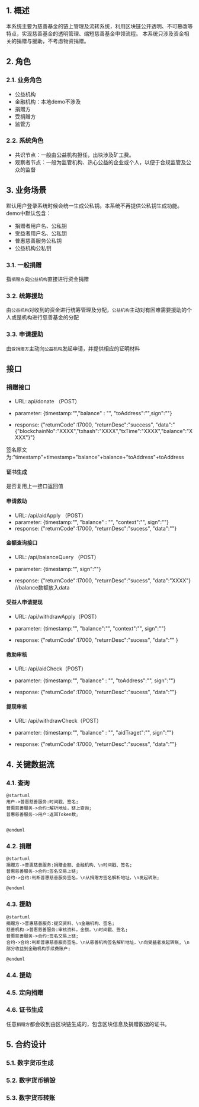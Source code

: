 ## 1. 概述
本系统主要为慈善基金的链上管理及流转系统，利用区块链公开透明、不可篡改等特点，实现慈善基金的透明管理、缩短慈善基金申领流程。
本系统只涉及资金相关的捐赠与援助，不考虑物资捐赠。

## 2. 角色

### 2.1. 业务角色
* 公益机构
* 金融机构：本地demo不涉及
* 捐赠方
* 受捐赠方
* 监管方

### 2.2. 系统角色
* 共识节点：一般由公益机构担任，出块涉及矿工费。
* 观察者节点：一般为监管机构、热心公益的企业或个人，以便于合规监管及公众的监督

## 3. 业务场景

默认用户登录系统时候会统一生成公私钥。本系统不再提供公私钥生成功能。
demo中默认包含：
* 捐赠者用户名、公私钥
* 受益者用户名、公私钥
* 普惠慈善服务公私钥
* 公益机构公私钥

### 3.1. 一般捐赠
指`捐赠方`向`公益机构`直接进行资金捐赠

### 3.2. 统筹援助
由`公益机构`对收到的资金进行统筹管理及分配，`公益机构`主动对有困难需要援助的个人或是机构进行慈善基金的分配

### 3.3. 申请援助
由`受捐赠方`主动向`公益机构`发起申请，并提供相应的证明材料

## 接口
### 捐赠接口
  - URL: api/donate （POST）
  - parameter: {timestamp:"","balance" : "", "toAddress":"",sign":""}

  - response: {"returnCode":17000, "returnDesc":"success", "data":"{"blockchainNo":"XXXX","txhash":"XXXX","txTime":"XXXX","balance":"XXXX"}"}

签名原文为:"timestamp"+timestamp+"balance"+balance+"toAddress"+toAddress

#### 证书生成
是否复用上一接口返回值

#### 申请救助

  - URL: /api/aidApply （POST）
  - parameter: {timestamp:"", "balance" : "", "context":"", sign":""}
  - response: {"returnCode":17000, "returnDesc":"sucess", "data":""}

#### 金额查询接口

  - URL: /api/balanceQuery （POST）

  - parameter: {timestamp:"", sign":""}

  - response: {"returnCode":17000, "returnDesc":"sucess", "data":"XXXX"}
  //balance数额放入data

#### 受益人申请提现

  - URL: /api/withdrawApply（POST）

  - parameter: {timestamp:"", "balance":"", "context":"", sign":""}

  - response: {"returnCode":17000, "returnDesc":"sucess", 
                "data":""
              }


#### 救助审核

  - URL: /api/aidCheck（POST）

  - parameter: {timestamp:"", "balance" : "", "toAddress":"", sign":""}

  - response: {"returnCode":17000, "returnDesc":"sucess", 
                "data":""}

#### 提现审核

  - URL: /api/withdrawCheck（POST）

  - parameter: {timestamp:"", "balance" : "", "aidTraget":"", sign":""}

  - response: {"returnCode":17000, "returnDesc":"sucess", 
                "data":""}



## 4. 关键数据流
### 4.1. 查询

```plantuml
@startuml
用户->普惠慈善服务:时间戳、签名;
普惠慈善服务->合约:解析地址，链上查询;
普惠慈善服务->用户:返回Token数;


@enduml
```
### 4.2. 捐赠
```plantuml
@startuml
捐赠方->普惠慈善服务:捐赠金额、金融机构、\n时间戳、签名;
普惠慈善服务->合约:签名交易上链;
合约->合约:判断普惠慈善服务签名，\n从捐赠方签名解析地址，\n发起转账;

@enduml
```

### 4.3. 援助
```plantuml
@startuml
捐赠方->普惠慈善服务:提交资料、\n金融机构、签名;
慈善机构->普惠慈善服务:审核资料，金额，\n时间戳、签名;
普惠慈善服务->合约:签名交易上链;
合约->合约:判断普惠慈善服务签名，\n从慈善机构签名解析地址，\n向受益者发起转账, \n部分收益到金融机构手续费账户;

@enduml
```


### 4.4. 援助

### 4.5. 定向捐赠

### 4.6. 证书生成
任意`捐赠方`都会收到由区块链生成的，包含区块信息及捐赠数据的证书。


## 5. 合约设计

### 5.1. 数字货币生成

### 5.2. 数字货币销毁

### 5.3. 数字货币转账



